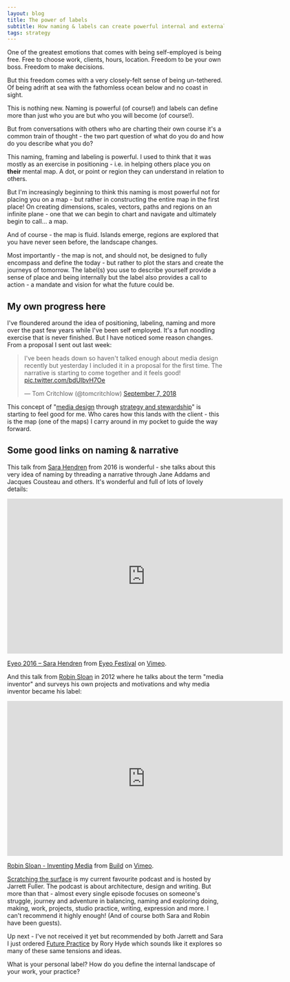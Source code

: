 ```yaml
---
layout: blog
title: The power of labels
subtitle: How naming & labels can create powerful internal and external forces for independent workers
tags: strategy
---
```


One of the greatest emotions that comes with being self-employed is being free. Free to choose work, clients, hours, location. Freedom to be your own boss. Freedom to make decisions.

But this freedom comes with a very closely-felt sense of being un-tethered. Of being adrift at sea with the fathomless ocean below and no coast in sight.

This is nothing new. Naming is powerful (of course!) and labels can define more than just who you are but who you will become (of course!).

But from conversations with others who are charting their own course it's a common train of thought - the two part question of what do you do and how do you describe what you do?

This naming, framing and labeling is powerful. I used to think that it was mostly as an exercise in positioning - i.e. in helping others place you on **their** mental map. A dot, or point or region they can understand in relation to others.

But I'm increasingly beginning to think this naming is most powerful not for placing you on a map - but rather in constructing the entire map in the first place! On creating dimensions, scales, vectors, paths and regions on an infinite plane - one that we can begin to chart and navigate and ultimately begin to call... a map.

And of course - the map is fluid. Islands emerge, regions are explored that you have never seen before, the landscape changes.

Most importantly - the map is not, and should not, be designed to fully encompass and define the today - but rather to plot the stars and create the journeys of tomorrow. The label(s) you use to describe yourself provide a sense of place and being internally but the label also provides a call to action - a mandate and vision for what the future could be.

## My own progress here

I've floundered around the idea of positioning, labeling, naming and more over the past few years while I've been self employed. It's a fun noodling exercise that is never finished. But I have noticed some reason changes. From a proposal I sent out last week:

<blockquote class="twitter-tweet" data-lang="en"><p lang="en" dir="ltr">I&#39;ve been heads down so haven&#39;t talked enough about media design recently but yesterday I included it in a proposal for the first time. The narrative is starting to come together and it feels good! <a href="https://t.co/bdUIbvH7Oe">pic.twitter.com/bdUIbvH7Oe</a></p>&mdash; Tom Critchlow (@tomcritchlow) <a href="https://twitter.com/tomcritchlow/status/1038104877900161025?ref_src=twsrc%5Etfw">September 7, 2018</a></blockquote>
<script async src="https://platform.twitter.com/widgets.js" charset="utf-8"></script>

This concept of "[media design](https://tomcritchlow.com/2018/07/25/media-design/) through [strategy and stewardship](https://tomcritchlow.com/2018/06/28/strategy-stewardship/)" is starting to feel good for me. Who cares how this lands with the client - this is the map (one of the maps) I carry around in my pocket to guide the way forward.

## Some good links on naming & narrative

This talk from [Sara Hendren](https://sarahendren.com/talks-essays/design-for-know-nothings-dilettantes-and-melancholy-interlopers-eyeo-2016/) from 2016 is wonderful - she talks about this very idea of naming by threading a narrative through Jane Addams and Jacques Cousteau and others. It's wonderful and full of lots of lovely details:

<iframe src="https://player.vimeo.com/video/179040817?color=d9d0d0" width="640" height="360" frameborder="0" webkitallowfullscreen mozallowfullscreen allowfullscreen></iframe>
<p><a href="https://vimeo.com/179040817">Eyeo 2016 &ndash; Sara Hendren</a> from <a href="https://vimeo.com/eyeofestival">Eyeo Festival</a> on <a href="https://vimeo.com">Vimeo</a>.</p>

And this talk from [Robin Sloan](https://www.robinsloan.com/) in 2012 where he talks about the term "media inventor" and surveys his own projects and motivations and why media inventor became his label:

<iframe src="https://player.vimeo.com/video/63008757" width="640" height="360" frameborder="0" webkitallowfullscreen mozallowfullscreen allowfullscreen></iframe>
<p><a href="https://vimeo.com/63008757">Robin Sloan - Inventing Media</a> from <a href="https://vimeo.com/build">Build</a> on <a href="https://vimeo.com">Vimeo</a>.</p>

[Scratching the surface](http://scratchingthesurface.fm/) is my current favourite podcast and is hosted by Jarrett Fuller. The podcast is about architecture, design and writing. But more than that - almost every single episode focuses on someone's struggle, journey and adventure in balancing, naming and exploring doing, making, work, projects, studio practice, writing, expression and more. I can't recommend it highly enough! (And of course both Sara and Robin have been guests).

Up next - I've not received it yet but recommended by both Jarrett and Sara I just ordered [Future Practice](https://roryhyde.com/Future-Practice) by Rory Hyde which sounds like it explores so many of these same tensions and ideas.

What is your personal label? How do you define the internal landscape of your work, your practice?